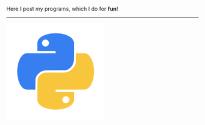 Here I post my programs, which I do for **fun**!
***
![PYTHON](https://github.com/xzxADIxzx/MyPy/blob/master/PyIcon.png)